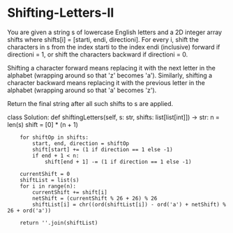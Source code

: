 # Shifting-Letters-II

You are given a string s of lowercase English letters and a 2D integer array shifts where shifts[i] = [starti, endi, directioni]. For every i, shift the characters in s from the index starti to the index endi (inclusive) forward if directioni = 1, or shift the characters backward if directioni = 0.

Shifting a character forward means replacing it with the next letter in the alphabet (wrapping around so that 'z' becomes 'a'). Similarly, shifting a character backward means replacing it with the previous letter in the alphabet (wrapping around so that 'a' becomes 'z').

Return the final string after all such shifts to s are applied.

class Solution:
    def shiftingLetters(self, s: str, shifts: list[list[int]]) -> str:
        n = len(s)
        shift = [0] * (n + 1)

        for shiftOp in shifts:
            start, end, direction = shiftOp
            shift[start] += (1 if direction == 1 else -1)
            if end + 1 < n:
                shift[end + 1] -= (1 if direction == 1 else -1)

        currentShift = 0
        shiftList = list(s)
        for i in range(n):
            currentShift += shift[i]
            netShift = (currentShift % 26 + 26) % 26
            shiftList[i] = chr((ord(shiftList[i]) - ord('a') + netShift) % 26 + ord('a'))

        return ''.join(shiftList)
